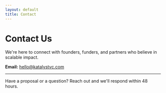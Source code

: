 ```yaml
---
layout: default
title: Contact
---
```


# Contact Us

We're here to connect with founders, funders, and partners who believe in scalable impact.

**Email:** [hello@katalystvc.com](mailto:hello@katalystvc.com)

---

Have a proposal or a question? Reach out and we'll respond within 48 hours.